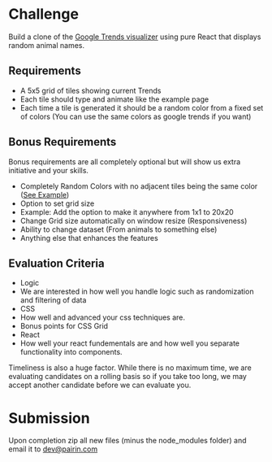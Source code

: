 # Challenge

Build a clone of the [Google Trends visualizer](https://trends.google.com/trends/hottrends/visualize?pn=p1&nrow=5&ncol=5) using pure React that displays random animal names.

## Requirements
 - A 5x5 grid of tiles showing current Trends
 - Each tile should type and animate like the example page
 - Each time a tile is generated it should be a random color from a fixed set of colors (You can use the same colors as google trends if you want)

## Bonus Requirements
Bonus requirements are all completely optional but will show us extra initiative and your skills.

 - Completely Random Colors with no adjacent tiles being the same color ([See Example](./no_adjacent.png))
 - Option to set grid size
  - Example: Add the option to make it anywhere from 1x1 to 20x20
 - Change Grid size automatically on window resize (Responsiveness)
 - Ability to change dataset (From animals to something else)
 - Anything else that enhances the features

## Evaluation Criteria
 - Logic
  - We are interested in how well you handle logic such as randomization and filtering of data
 - CSS
  - How well and advanced your css techniques are.
  - Bonus points for CSS Grid
 - React
  - How well your react fundementals are and how well you separate functionality into components.

Timeliness is also a huge factor. While there is no maximum time, we are evaluating candidates on a rolling basis so if you take too long, we may accept another candidate before we can evaluate you.

# Submission
Upon completion zip all new files (minus the node_modules folder) and email it to [dev@pairin.com](mailto:dev@pairin.com?Subject=Frontend%20Code%20Challenge)
